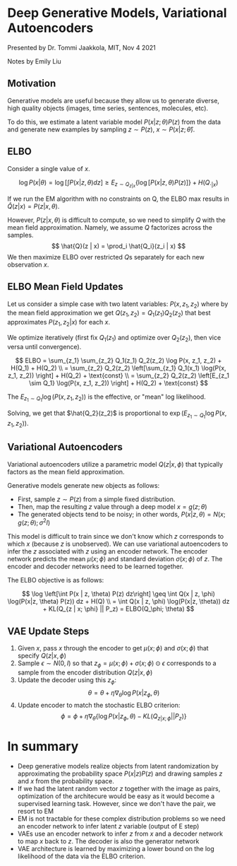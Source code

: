 # Deep Generative Models, Variational Autoencoders
Presented by Dr. Tommi Jaakkola, MIT, Nov 4 2021

Notes by Emily Liu

## Motivation
Generative models are useful because they allow us to generate diverse, high quality objects (images, time series, sentences, molecules, etc).

To do this, we estimate a latent variable model $P(x | z; \theta)P(z)$ from the data and generate new examples by sampling $z \sim P(z)$, $x \sim P(x | z; \hat{\theta})$.

## ELBO
Consider a single value of $x$.

$$
\log P(x | \theta) = \log \left[ \int P(x | z, \theta) dz \right] \geq E_{z \sim Q_{z|x}} \{\log \left[P(x | z, \theta) P(z)\right]\} + H(Q_{\cdot | x})
$$

If we run the EM algorithm with no constraints on Q, the ELBO max results in $\hat{Q}(z | x) = P(z | x, \theta)$.

However, $P(z | x, \theta)$ is difficult to compute, so we need to simplify $Q$ with the mean field approximation. Namely, we assume $Q$ factorizes across the samples.
$$
\hat{Q}(z | x) = \prod_i \hat{Q_i}(z_i | x)
$$
We then maximize ELBO over restricted $Q$s separately for each new observation $x$.

## ELBO Mean Field Updates
Let us consider a simple case with two latent variables: $P(x, z_1, z_2)$ where by the mean field approximation we get $Q(z_1, z_2) = Q_1(z_1) Q_2(z_2)$ that best approximates $P(z_1, z_2 | x)$ for each $x$.

We optimize iteratively (first fix $Q_1(z_1)$ and optimize over $Q_2(z_2)$, then vice versa until convergence).

$$
ELBO = \sum_{z_1} \sum_{z_2} Q_1(z_1) Q_2(z_2) \log P(x, z_1, z_2) + H(Q_1) + H(Q_2) \\
= \sum_{z_2} Q_2(z_2) \left[\sum_{z_1} Q_1(x_1) \log(P(x, z_1, z_2)) \right] + H(Q_2) + \text{const} \\
= \sum_{z_2} Q_2(z_2) \left[E_{z_1 \sim Q_1} \log(P(x, z_1, z_2)) \right] + H(Q_2) + \text{const}
$$

The $E_{z_1 \sim Q_1} \log(P(x, z_1, z_2))$ is the effective, or "mean" log likelihood.

Solving, we get that $\hat{Q_2}(z_2)$ is proportional to $\exp(E_{z_1 \sim Q_1} \log P(x, z_1, z_2))$.

## Variational Autoencoders
Variational autoencoders utilize a parametric model $Q(z | x, \phi)$ that typically factors as the mean field approximation.

Generative models generate new objects as follows:
- First, sample $z \sim P(z)$ from a simple fixed distribution.
- Then, map the resulting $z$ value through a deep model $x = g(z; \theta)$
- The generated objects tend to be noisy; in other words, $P(x | z, \theta) = N(x; g(z; \theta); \sigma^2 I)$

This model is difficult to train since we don't know which $z$ corresponds to which $x$ (because $z$ is unobserved). We can use variational autoencoders to infer the $z$ associated with $z$ using an encoder network. The encoder network predicts the mean $\mu(x; \phi)$ and standard deviation $\sigma(x; \phi)$ of $z$. The encoder and decoder networks need to be learned together.

The ELBO objective is as follows:

$$
\log \left[\int P(x | z, \theta) P(z) dz\right] \geq \int Q(x | z, \phi) \log(P(x|z, \theta) P(z)) dz + H(Q) \\ 
= \int Q(x | z, \phi) \log(P(x|z, \theta)) dz + KL(Q_{z | x; \phi} || P_z) = ELBO(Q_\phi; \theta)
$$

## VAE Update Steps
1. Given $x$, pass $x$ through the encoder to get $\mu(x; \phi)$ and $\sigma(x; \phi)$ that specify $Q(z|x, \phi)$
2. Sample $\epsilon \sim N(0, I)$ so that $z_{\phi} = \mu(x; \phi)+\sigma(x; \phi) \odot \epsilon$ corresponds to a sample from the encoder distribution $Q(z|x, \phi)$
3. Update the decoder using this $z_{\phi}$:
$$
\theta = \theta + \eta \nabla_\theta \log P (x | z_\phi, \theta)
$$
4. Update encoder to match the stochastic ELBO criterion:
$$
\phi = \phi + \eta \nabla_\theta \{\log P(x | z_\phi, \theta) - KL(Q_{z|x; \phi} || P_z)\}
$$

# In summary
- Deep generative models realize objects from latent randomization by approximating the probability space $P(x | z) P(z)$ and drawing samples $z$ and $x$ from the probability space.
- If we had the latent random vector $z$ together with the image as pairs, optimization of the architecure would be easy as it would become a supervised learning task. However, since we don't have the pair, we resort to EM
- EM is not tractable for these complex distribution problems so we need an encoder network to infer latent $z$ variable (output of E step)
- VAEs use an encoder network to infer $z$ from $x$ and a decoder network to map $x$ back to $z$. The decoder is also the generator network
- VAE architecture is learned by maximizing a lower bound on the log likelihood of the data via the ELBO criterion.